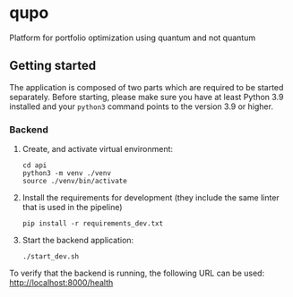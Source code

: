 # qupo

Platform for portfolio optimization using quantum and not quantum

## Getting started

The application is composed of two parts which are required to be started separately. Before starting, please make sure you have at least Python 3.9 installed and your `python3` command points to the version 3.9 or higher. 

### Backend

1. Create, and activate virtual environment:

    ```(bash)
    cd api
    python3 -m venv ./venv
    source ./venv/bin/activate
    ```

2. Install the requirements for development (they include the same linter that is used in the pipeline)

    ```(bash)
    pip install -r requirements_dev.txt
    ```

3. Start the backend application:

    ```(bash)
    ./start_dev.sh
    ```

To verify that the backend is running, the following URL can be used: <http://localhost:8000/health>
